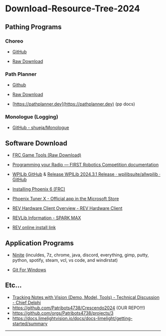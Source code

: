 # Download-Resource-Tree-2024

## Pathing Programs

### Choreo

- [GitHub](<https://github.com/SleipnirGroup/Choreo>)
  
- [Raw Download](https://github.com/SleipnirGroup/Choreo/releases/download/v2024.1.2-b/Choreo-v2024.1.2-Windows-x86_64.exe)
  

### Path Planner

- [Github](<https://github.com/mjansen4857/pathplanner>)
  
- [Raw Download](https://github.com/mjansen4857/pathplanner/releases/download/v2024.1.2/PathPlanner-Windows-v2024.1.2.zip)
  
- [https://pathplanner.dev](https://pathplanner.dev) (pp docs)
  

### Monologue (Logging)

- [GitHub - shueja/Monologue](https://github.com/shueja/Monologue)

## Software Download

- [FRC Game Tools (Raw Download)](<https://packages.wpilib.workers.dev/game-tools/ni-frc-2024-game-tools_24.0.0_offline.iso>)
  
- [Programming your Radio &mdash; FIRST Robotics Competition documentation](<https://docs.wpilib.org/en/stable/docs/zero-to-robot/step-3/radio-programming.html#prerequisites>)
  
- [WPILib GitHub](<https://github.com/wpilibsuite/allwpilib>) & [Release WPILib 2024.3.1 Release · wpilibsuite/allwpilib · GitHub](<https://github.com/wpilibsuite/allwpilib/releases>)
  
- [Installing Phoenix 6 (FRC)](<https://v6.docs.ctr-electronics.com/en/latest/docs/installation/installation-frc.html>)
  
- [Phoenix Tuner X - Official app in the Microsoft Store](<https://apps.microsoft.com/detail/9NVV4PWDW27Z?hl=en-us&gl=US>)
  
- [REV Hardware Client Overview - REV Hardware Client](<https://docs.revrobotics.com/rev-hardware-client/>)
  
- [REVLib Information - SPARK MAX](<https://docs.revrobotics.com/sparkmax/software-resources/spark-max-api-information>)
  
- [REV online install link](<https://software-metadata.revrobotics.com/REVLib-2024.json>)
  

## Application Programs

- [Ninite](https://ninite.com/7zip-chrome-correttojdk8-correttojdkx11-correttojdkx17-correttojdkx21-correttojdkx8-discord-everything-gimp-putty-python3-spotify-steam-vlc-vscode-windirstat/ninite.exe) (inculdes, 7z, chrome, java, discord, everything, gimp, putty, python, spotify, steam, vcl, vs code, and windirstat)
  
- [Git For Windows](https://github.com/git-for-windows/git/releases/download/v2.43.0.windows.1/Git-2.43.0-64-bit.exe)


## Etc...

- [Tracking Notes with Vision (Demo, Model, Tools) - Technical Discussion - Chief Delphi](https://www.chiefdelphi.com/t/tracking-notes-with-vision-demo-model-tools/449479)
- https://github.com/Patribots4738/Crescendo2024 (OUR REPO!!!)
- https://github.com/orgs/Patribots4738/projects/3
- https://docs.limelightvision.io/docs/docs-limelight/getting-started/summary

---
